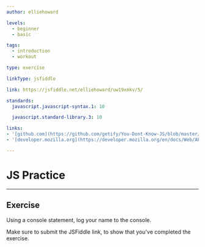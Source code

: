 ```yaml
---
author: elliehoward

levels:
  - beginner
  - basic

tags:
  - introduction
  - workout

type: exercise

linkType: jsfiddle

link: https://jsfiddle.net/elliehoward/uw19xmkv/5/

standards:
  javascript.javascript-syntax.1: 10

  javascript.standard-library.3: 10

links:
- '[github.com](https://github.com/getify/You-Dont-Know-JS/blob/master/async%20&%20performance/ch1.md){website}'
- '[developer.mozilla.org](https://developer.mozilla.org/en/docs/Web/API/Console/log){website}'

---
```


# JS Practice

---
## Exercise

Using a console statement, log your name to the console.

Make sure to submit the JSFiddle link, to show that you've completed the exercise.
